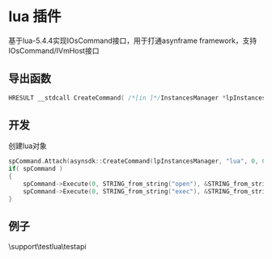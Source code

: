 # lua 插件  

基于lua-5.4.4实现IOsCommand接口，用于打通asynframe framework，支持IOsCommand/IVmHost接口  

## 导出函数  
```c++  
HRESULT __stdcall CreateCommand( /*[in ]*/InstancesManager *lpInstancesManager, /*[in ]*/IUnknown **ppParam1, /*[in ]*/uint64_t param2, /*[out]*/IOsCommand **ppObject)  
```  

## 开发  
创建lua对象
```c++  
spCommand.Attach(asynsdk::CreateCommand(lpInstancesManager, "lua", 0, 0, 0));
if( spCommand )
{
    spCommand->Execute(0, STRING_from_string("open"), &STRING_from_string("test.lua"), 1, 0); //执行test.lua脚本
    spCommand->Execute(0, STRING_from_string("exec"), &STRING_from_string("print("This is my world!")"), 1, 0); //执行lua脚本块
}
```  

## 例子  
\support\testlua\testapi  